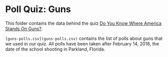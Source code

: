 # Poll Quiz: Guns

This folder contains the data behind the quiz [Do You Know Where America Stands On Guns?](https://projects.fivethirtyeight.com/guns-parkland-polling-quiz/).

`[guns-polls.csv](guns-polls.csv)` contains the list of polls about guns that we used in our quiz. All polls have been taken after February 14, 2018, the date of the school shooting in Parkland, Florida.
